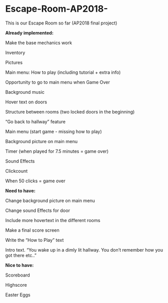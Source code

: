# Escape-Room-AP2018-
This is our Escape Room so far (AP2018 final project)


**Already implemented:**

Make the base mechanics work

Inventory

Pictures

Main menu: How to play (including tutorial + extra info)

Opportunity to go to main menu when Game Over

Background music

Hover text on doors

Structure between rooms (two locked doors in the beginning)

“Go back to hallway” feature 

Main menu (start game - missing how to play)

Background picture on main menu

Timer (when played for 7.5 minutes = game over)

Sound Effects

Clickcount

When 50 clicks = game over

**Need to have:**

Change background picture on main menu

Change sound Effects for door

Include more hovertext in the different rooms

Make a final score screen 

Write the “How to Play” text

Intro text. “You wake up in a dimly lit hallway. You don’t remember how you got there etc..” 


**Nice to have:**

Scoreboard

Highscore

Easter Eggs
